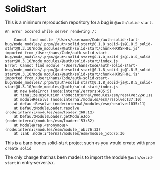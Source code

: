 # SolidStart

This is a minimum reproduction repository for a bug in `@auth/solid-start`.

```
An error occured while server rendering /:

	Cannot find module '/Users/username/Code/auth-solid-start-bug/node_modules/.pnpm/@auth+solid-start@0.1.8_solid-js@1.8.5_solid-start@0.3.10/node_modules/@auth/solid-start/chunk-HXRSFH6L.js' imported from /Users/hans/Code/auth-solid-start-bug/node_modules/.pnpm/@auth+solid-start@0.1.8_solid-js@1.8.5_solid-start@0.3.10/node_modules/@auth/solid-start/index.js
Error: Cannot find module '/Users/hans/Code/auth-solid-start-bug/node_modules/.pnpm/@auth+solid-start@0.1.8_solid-js@1.8.5_solid-start@0.3.10/node_modules/@auth/solid-start/chunk-HXRSFH6L.js' imported from /Users/hans/Code/auth-solid-start-bug/node_modules/.pnpm/@auth+solid-start@0.1.8_solid-js@1.8.5_solid-start@0.3.10/node_modules/@auth/solid-start/index.js
    at new NodeError (node:internal/errors:405:5)
    at finalizeResolution (node:internal/modules/esm/resolve:224:11)
    at moduleResolve (node:internal/modules/esm/resolve:837:10)
    at defaultResolve (node:internal/modules/esm/resolve:1035:11)
    at DefaultModuleLoader.resolve (node:internal/modules/esm/loader:269:12)
    at DefaultModuleLoader.getModuleJob (node:internal/modules/esm/loader:153:32)
    at ModuleWrap.<anonymous> (node:internal/modules/esm/module_job:76:33)
    at link (node:internal/modules/esm/module_job:75:36
```

This is a bare-bones solid-start project such as you would create with `pnpm create solid`.

The only change that has been made is to import the module `@auth/solid-start` in entry-server.tsx.
